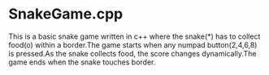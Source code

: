# SnakeGame.cpp
This is a basic snake game written in c++ where the snake(*) has to collect food(o) within a border.The game starts when any numpad button(2,4,6,8) is pressed.As the snake collects food, the score changes dynamically.The game ends when the snake touches border.
